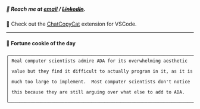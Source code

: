 ##### :calling: Reach me at **[email](mailto:johannes@stenmark.in)** ***/*** **[~~LinkedIn~~](https://www.linkedin.com/in/johannes-stenmark)**.
:feet: Check out the [ChatCopyCat](https://github.com/jstenmark/ChatCopyCat) extension for VSCode.

---
#### :cookie: Fortune cookie of the day
```smalltalk
╭──────────────────────────────────────────────────────────────────────╮
│ Real computer scientists admire ADA for its overwhelming aesthetic   │
│ value but they find it difficult to actually program in it, as it is │
│ much too large to implement.  Most computer scientists don't notice  │
│ this because they are still arguing over what else to add to ADA.    │
╰──────────────────────────────────────────────────────────────────────╯
```

